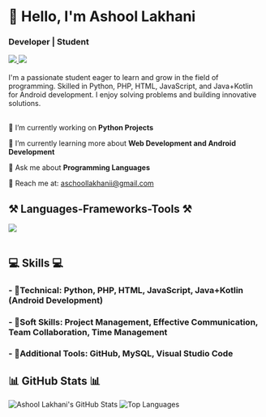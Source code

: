 <h1 align="left">👋 Hello, I'm Ashool Lakhani</h1>
<h3 align="left">Developer | Student</h3>

<div align="left"> 
  <a href="mailto:ashoollakhanii@gmail.com" target="_blank">
    <img src="https://img.shields.io/badge/Gmail-D14836?style=for-the-badge&logo=gmail&logoColor=white" target="_blank" />
  </a> 
  <a href="https://github.com/ashoollakhani" target="_blank">
    <img src="https://img.shields.io/badge/GitHub-181717?style=for-the-badge&logo=github&logoColor=white" target="_blank" />
  </a>
</div>

<br>
I'm a passionate student eager to learn and grow in the field of programming. Skilled in Python, PHP, HTML, JavaScript, and Java+Kotlin for Android development. I enjoy solving problems and building innovative solutions. <br>

<br>

<div align="left">
 
 🔭 I’m currently working on **Python Projects**
 
 🌱 I’m currently learning more about **Web Development and Android Development**

💬 Ask me about **Programming Languages**

📧 Reach me at: aschoollakhanii@gmail.com

 </div>

<h2 align="left">⚒️ Languages-Frameworks-Tools ⚒️</h2>
<div align="left">
    <img src="https://skillicons.dev/icons?i=python,php,html,js,java,kotlin,github" /><br>
</div>

<br/>

<div align="left">
    <h2 align="left">💻 Skills 💻</h2>
        <h3>- 📕Technical: Python, PHP, HTML, JavaScript, Java+Kotlin (Android Development)</h3>
        <h3>- 📗Soft Skills: Project Management, Effective Communication, Team Collaboration, Time Management</h3>
        <h3>- 📙Additional Tools: GitHub, MySQL, Visual Studio Code</h3>
</div>

<h2 align="left">📊 GitHub Stats 📊</h2>

![Ashool Lakhani's GitHub Stats](https://github-readme-stats.vercel.app/api?username=ashoollakhani&show_icons=true&theme=radical)
![Top Languages](https://github-readme-stats.vercel.app/api/top-langs/?username=ashoollakhani&show_icons=true&theme=radical)
